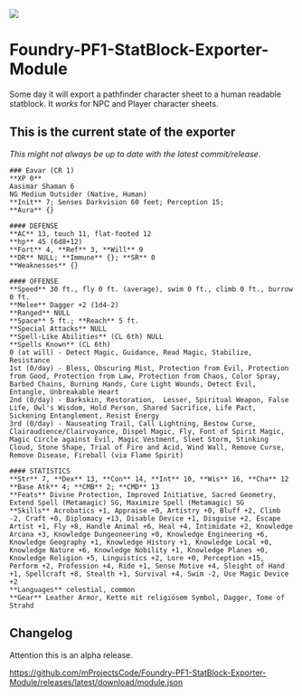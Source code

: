 ![](https://img.shields.io/badge/Foundry-v0.9.249-informational)
<!--- Downloads @ Latest Badge -->
<!--- replace <user>/<repo> with your username/repository -->
<!--- ![Latest Release Download Count](https://img.shields.io/github/downloads/mProjectsCode/Foundry-PF1-StatBlock-Exporter-Module/latest/module.zip) -->

<!--- Forge Bazaar Install % Badge -->
<!--- replace <your-module-name> with the `name` in your manifest -->
<!--- ![Forge Installs](https://img.shields.io/badge/dynamic/json?label=Forge%20Installs&query=package.installs&suffix=%25&url=https%3A%2F%2Fforge-vtt.com%2Fapi%2Fbazaar%2Fpackage%2F<your-module-name>&colorB=4aa94a) -->

# Foundry-PF1-StatBlock-Exporter-Module
Some day it will export a pathfinder character sheet to a human readable statblock.
It *works* for NPC and Player character sheets.

## This is the current state of the exporter
*This might not always be up to date with the latest commit/release.*
```
### Eavar (CR 1)
**XP 0**
Aasimar Shaman 6
NG Medium Outsider (Native, Human)
**Init** 7; Senses Darkvision 60 feet; Perception 15;
**Aura** {}

#### DEFENSE
**AC** 13, touch 11, flat-footed 12
**hp** 45 (6d8+12)
**Fort** 4, **Ref** 3, **Will** 9
**DR** NULL; **Immune** {}; **SR** 0
**Weaknesses** {}

#### OFFENSE
**Speed** 30 ft., fly 0 ft. (average), swim 0 ft., climb 0 ft., burrow 0 ft.
**Melee** Dagger +2 (1d4-2)
**Ranged** NULL
**Space** 5 ft.; **Reach** 5 ft.
**Special Attacks** NULL
**Spell-Like Abilities** (CL 6th) NULL
**Spells Known** (CL 6th) 
0 (at will) - Detect Magic, Guidance, Read Magic, Stabilize, Resistance
1st (0/day) - Bless, Obscuring Mist, Protection from Evil, Protection from Good, Protection from Law, Protection from Chaos, Color Spray, Barbed Chains, Burning Hands, Cure Light Wounds, Detect Evil, Entangle, Unbreakable Heart
2nd (0/day) - Barkskin, Restoration,  Lesser, Spiritual Weapon, False Life, Owl's Wisdom, Hold Person, Shared Sacrifice, Life Pact, Sickening Entanglement, Resist Energy
3rd (0/day) - Nauseating Trail, Call Lightning, Bestow Curse, Clairaudience/Clairvoyance, Dispel Magic, Fly, Font of Spirit Magic, Magic Circle against Evil, Magic Vestment, Sleet Storm, Stinking Cloud, Stone Shape, Trial of Fire and Acid, Wind Wall, Remove Curse, Remove Disease, Fireball (via Flame Spirit)

#### STATISTICS
**Str** 7, **Dex** 13, **Con** 14, **Int** 10, **Wis** 16, **Cha** 12
**Base Atk** 4; **CMB** 2; **CMD** 13
**Feats** Divine Protection, Improved Initiative, Sacred Geometry, Extend Spell (Metamagic) SG, Maximize Spell (Metamagic) SG
**Skills** Acrobatics +1, Appraise +0, Artistry +0, Bluff +2, Climb -2, Craft +0, Diplomacy +13, Disable Device +1, Disguise +2, Escape Artist +1, Fly +8, Handle Animal +6, Heal +4, Intimidate +2, Knowledge Arcana +3, Knowledge Dungeoneering +0, Knowledge Engineering +6, Knowledge Geography +1, Knowledge History +1, Knowledge Local +0, Knowledge Nature +6, Knowledge Nobility +1, Knowledge Planes +0, Knowledge Religion +5, Linguistics +2, Lore +0, Perception +15, Perform +2, Profession +4, Ride +1, Sense Motive +4, Sleight of Hand +1, Spellcraft +8, Stealth +1, Survival +4, Swim -2, Use Magic Device +2
**Languages** celestial, common
**Gear** Leather Armor, Kette mit religiösem Symbol, Dagger, Tome of Strahd
```

## Changelog
Attention this is an alpha release.

https://github.com/mProjectsCode/Foundry-PF1-StatBlock-Exporter-Module/releases/latest/download/module.json
